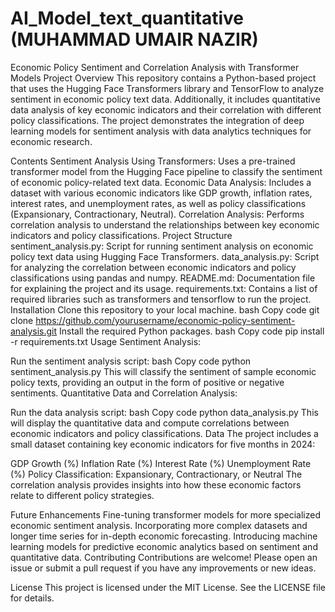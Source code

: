 # AI_Model_text_quantitative (MUHAMMAD UMAIR NAZIR)
Economic Policy Sentiment and Correlation Analysis with Transformer Models
Project Overview
This repository contains a Python-based project that uses the Hugging Face Transformers library and TensorFlow to analyze sentiment in economic policy text data. Additionally, it includes quantitative data analysis of key economic indicators and their correlation with different policy classifications. The project demonstrates the integration of deep learning models for sentiment analysis with data analytics techniques for economic research.

Contents
Sentiment Analysis Using Transformers: Uses a pre-trained transformer model from the Hugging Face pipeline to classify the sentiment of economic policy-related text data.
Economic Data Analysis: Includes a dataset with various economic indicators like GDP growth, inflation rates, interest rates, and unemployment rates, as well as policy classifications (Expansionary, Contractionary, Neutral).
Correlation Analysis: Performs correlation analysis to understand the relationships between key economic indicators and policy classifications.
Project Structure
sentiment_analysis.py: Script for running sentiment analysis on economic policy text data using Hugging Face Transformers.
data_analysis.py: Script for analyzing the correlation between economic indicators and policy classifications using pandas and numpy.
README.md: Documentation file for explaining the project and its usage.
requirements.txt: Contains a list of required libraries such as transformers and tensorflow to run the project.
Installation
Clone this repository to your local machine.
bash
Copy code
git clone https://github.com/yourusername/economic-policy-sentiment-analysis.git
Install the required Python packages.
bash
Copy code
pip install -r requirements.txt
Usage
Sentiment Analysis:

Run the sentiment analysis script:
bash
Copy code
python sentiment_analysis.py
This will classify the sentiment of sample economic policy texts, providing an output in the form of positive or negative sentiments.
Quantitative Data and Correlation Analysis:

Run the data analysis script:
bash
Copy code
python data_analysis.py
This will display the quantitative data and compute correlations between economic indicators and policy classifications.
Data
The project includes a small dataset containing key economic indicators for five months in 2024:

GDP Growth (%)
Inflation Rate (%)
Interest Rate (%)
Unemployment Rate (%)
Policy Classification: Expansionary, Contractionary, or Neutral
The correlation analysis provides insights into how these economic factors relate to different policy strategies.

Future Enhancements
Fine-tuning transformer models for more specialized economic sentiment analysis.
Incorporating more complex datasets and longer time series for in-depth economic forecasting.
Introducing machine learning models for predictive economic analytics based on sentiment and quantitative data.
Contributing
Contributions are welcome! Please open an issue or submit a pull request if you have any improvements or new ideas.

License
This project is licensed under the MIT License. See the LICENSE file for details.
